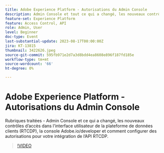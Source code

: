 ```yaml
---
title: Adobe Experience Platform - Autorisations du Admin Console
description: Admin Console et tout ce qui a changé, les nouveaux contrôles d’accès dans l’interface utilisateur de la plateforme de données clients (RTCDP), la console Adobe.io/developer et comment configurer des autorisations pour votre intégration de l’API RTCDP.
feature-set: Experience Platform
feature: Access Control, API
role: Admin, User
level: Beginner
doc-type: Event
last-substantial-update: 2023-08-17T00:00:00Z
jira: KT-13815
thumbnail: 3422626.jpeg
source-git-commit: 595fb971e2d7a3d8bdd4ea8608e896f187fd185e
workflow-type: tm+mt
source-wordcount: '66'
ht-degree: 0%

---
```


# Adobe Experience Platform - Autorisations du Admin Console

Rubriques traitées - Admin Console et ce qui a changé, les nouveaux contrôles d’accès dans l’interface utilisateur de la plateforme de données clients (RTCDP), la console Adobe.io/developer et comment configurer des autorisations pour votre intégration de l’API RTCDP.

>[!VIDEO](https://video.tv.adobe.com/v/3422626/?learn=on)
